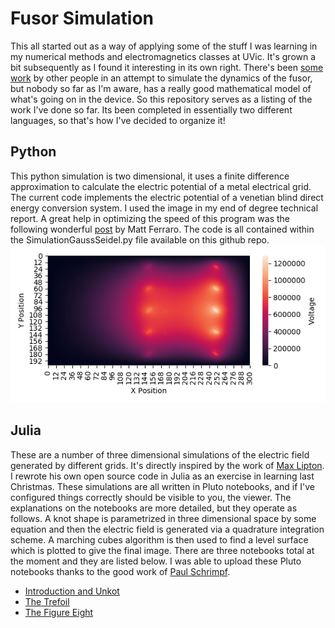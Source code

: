 # Fusor Simulation
This all started out as a way of applying some of the stuff I was learning in my numerical methods and electromagnetics classes at UVic. It's grown a bit subsequently as I found it interesting in its own right. There's been [some work](https://mattlilley.com/research/electrostatic-fusion/) by other people in an attempt to simulate the dynamics of the fusor, but nobody so far as I'm aware, has a really good mathematical model of what's going on in the device. So this repository serves as a listing of the work I've done so far. Its been completed in essentially two different languages, so that's how I've decided to organize it!
## Python
This python simulation is two dimensional, it uses a finite difference approximation to calculate the electric potential of a metal electrical grid. The current code implements the electric potential of a venetian blind direct energy conversion system. I used the image in my end of degree technical report. A great help in optimizing the speed of this program was the following wonderful [post](https://mattferraro.dev/posts/poissons-equation) by Matt Ferraro. The code is all contained within the SimulationGaussSeidel.py file available on this github repo. 
![2DVoltagePotentialImage](https://raw.githubusercontent.com/FuzzyBunnys/Fusor-Simulation/main/heatmap.png)
## Julia
These are a number of three dimensional simulations of the electric field generated by different grids. It's directly inspired by the work of [Max Lipton](https://e.math.cornell.edu/people/ml2437/). I rewrote his own open source code in Julia as an exercise in learning last Christmas. These simulations are all written in Pluto notebooks, and if I've configured things correctly should be visible to you, the viewer. The explanations on the notebooks are more detailed, but they operate as follows. A knot shape is parametrized in three dimensional space by some equation and then the electric field is generated via a quadrature integration scheme. A marching cubes algorithm is then used to find a level surface which is plotted to give the final image. There are three notebooks total at the moment and they are listed below. I was able to upload these Pluto notebooks thanks to the good work of [Paul Schrimpf](https://discourse.julialang.org/t/hosting-interactive-pluto-notebook-on-web-github/47167/10). 
* [Introduction and Unkot](https://hub.gke2.mybinder.org/user/fuzzybunnys-ioplutonotebooks-qa302hmk/pluto/edit?id=3d354df8-17e7-11ec-193b-15b405987286)
* [The Trefoil]()
* [The Figure Eight]()
